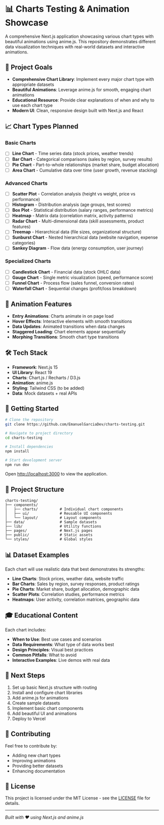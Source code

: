 # 📊 Charts Testing & Animation Showcase

A comprehensive Next.js application showcasing various chart types with beautiful animations using anime.js. This repository demonstrates different data visualization techniques with real-world datasets and interactive animations.

## 🎯 Project Goals

- **Comprehensive Chart Library**: Implement every major chart type with appropriate datasets
- **Beautiful Animations**: Leverage anime.js for smooth, engaging chart animations
- **Educational Resource**: Provide clear explanations of when and why to use each chart type
- **Modern UI**: Clean, responsive design built with Next.js and React

## 📈 Chart Types Planned

### Basic Charts
- [ ] **Line Chart** - Time series data (stock prices, weather trends)
- [ ] **Bar Chart** - Categorical comparisons (sales by region, survey results)
- [ ] **Pie Chart** - Part-to-whole relationships (market share, budget allocation)
- [ ] **Area Chart** - Cumulative data over time (user growth, revenue stacking)

### Advanced Charts
- [ ] **Scatter Plot** - Correlation analysis (height vs weight, price vs performance)
- [ ] **Histogram** - Distribution analysis (age groups, test scores)
- [ ] **Box Plot** - Statistical distribution (salary ranges, performance metrics)
- [ ] **Heatmap** - Matrix data (correlation matrix, activity patterns)
- [ ] **Radar Chart** - Multi-dimensional data (skill assessments, product features)
- [ ] **Treemap** - Hierarchical data (file sizes, organizational structure)
- [ ] **Sunburst Chart** - Nested hierarchical data (website navigation, expense categories)
- [ ] **Sankey Diagram** - Flow data (energy consumption, user journey)

### Specialized Charts
- [ ] **Candlestick Chart** - Financial data (stock OHLC data)
- [ ] **Gauge Chart** - Single metric visualization (speed, performance score)
- [ ] **Funnel Chart** - Process flow (sales funnel, conversion rates)
- [ ] **Waterfall Chart** - Sequential changes (profit/loss breakdown)

## 🎨 Animation Features

- **Entry Animations**: Charts animate in on page load
- **Hover Effects**: Interactive elements with smooth transitions
- **Data Updates**: Animated transitions when data changes
- **Staggered Loading**: Chart elements appear sequentially
- **Morphing Transitions**: Smooth chart type transitions

## 🛠️ Tech Stack

- **Framework**: Next.js 15
- **UI Library**: React 19
- **Charts**: Chart.js / Recharts / D3.js
- **Animation**: anime.js
- **Styling**: Tailwind CSS (to be added)
- **Data**: Mock datasets + real APIs

## 🚀 Getting Started

```bash
# Clone the repository
git clone https://github.com/EmanuelGarciaDev/charts-testing.git

# Navigate to project directory
cd charts-testing

# Install dependencies
npm install

# Start development server
npm run dev
```

Open [http://localhost:3000](http://localhost:3000) to view the application.

## 📁 Project Structure

```
charts-testing/
├── components/
│   ├── charts/          # Individual chart components
│   ├── ui/              # Reusable UI components
│   └── layout/          # Layout components
├── data/                # Sample datasets
├── lib/                 # Utility functions
├── pages/               # Next.js pages
├── public/              # Static assets
└── styles/              # Global styles
```

## 📊 Dataset Examples

Each chart will use realistic data that best demonstrates its strengths:

- **Line Charts**: Stock prices, weather data, website traffic
- **Bar Charts**: Sales by region, survey responses, product ratings
- **Pie Charts**: Market share, budget allocation, demographic data
- **Scatter Plots**: Correlation studies, performance metrics
- **Heatmaps**: User activity, correlation matrices, geographic data

## 🎓 Educational Content

Each chart includes:
- **When to Use**: Best use cases and scenarios
- **Data Requirements**: What type of data works best
- **Design Principles**: Visual best practices
- **Common Pitfalls**: What to avoid
- **Interactive Examples**: Live demos with real data

## 🎯 Next Steps

1. Set up basic Next.js structure with routing
2. Install and configure chart libraries
3. Add anime.js for animations
4. Create sample datasets
5. Implement basic chart components
6. Add beautiful UI and animations
7. Deploy to Vercel

## 🤝 Contributing

Feel free to contribute by:
- Adding new chart types
- Improving animations
- Providing better datasets
- Enhancing documentation

## 📝 License

This project is licensed under the MIT License - see the [LICENSE](LICENSE) file for details.

---

*Built with ❤️ using Next.js and anime.js*
